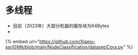 # 多线程

* 目前（2023年）大部分机器的缓存块为64Bytes
*

{% embed url="https://github.com/Xiamu-ssr/GNN/blob/main/NodeClassification/dataset/Cora.py" %}
